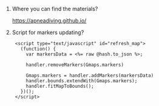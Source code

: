 1. Where you can find the materials?
    
      https://apneadiving.github.io/
      
2. Script for markers updating?
        
        <script type="text/javascript" id="refresh_map">
          (function() {
            var markersData = <%= raw @hash.to_json %>;

            handler.removeMarkers(Gmaps.markers)

            Gmaps.markers = handler.addMarkers(markersData)
            handler.bounds.extendWith(Gmaps.markers);
            handler.fitMapToBounds();
          })();
        </script>
